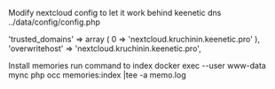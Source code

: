 Modify nextcloud config to let it work behind keenetic dns
../data/config/config.php

'trusted_domains' =>
  array (
    0 => 'nextcloud.kruchinin.keenetic.pro'
  ),
  'overwritehost' => 'nextcloud.kruchinin.keenetic.pro',


Install 
memories
run command to index
docker exec --user www-data mync php occ memories:index |tee -a memo.log